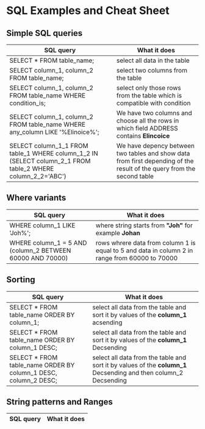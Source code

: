 # SQL Examples and Cheat Sheet

## Simple SQL queries

SQL query  | What it does
------------- | -------------
SELECT * FROM table_name; | select all data in the table
SELECT column_1, column_2 FROM table_name; | select two columns from the table
SELECT column_1, column_2 FROM table_name WHERE condition_is; | select only those rows from the table which is compatible with condition
SELECT column_1, column_2 FROM table_name WHERE any_column LIKE '%Elinoice%'; | We have two columns and choose all the rows in which field ADDRESS contains **Elincoice**
SELECT column_1_1 FROM table_1 WHERE column_1_2 IN (SELECT column_2_1 FROM table_2 WHERE column_2_2='ABC') | We have depency between two tables and show data from first depending of the result of the query from the second table 

## Where variants

SQL query  | What it does
------------- | -------------
WHERE column_1 LIKE 'Joh%'; | where string starts from **"Joh"** for example **Johan**
WHERE column_1 = 5  AND (column_2 BETWEEN 60000 AND 70000) | rows whrere data from column 1 is equal to 5 and data in column 2 in range from 60000 to 70000

## Sorting

SQL query  | What it does
------------- | -------------
SELECT * FROM table_name ORDER BY column_1; | select all data from the table and sort it by values of the **column_1** acsending
SELECT * FROM table_name ORDER BY column_1 DESC; | select all data from the table and sort it by values of the **column_1** Decsending
SELECT * FROM table_name ORDER BY column_1 DESC, column_2 DESC; | select all data from the table and sort it by values of the **column_1** Decsending and then column_2 Decsending

## String patterns and Ranges



SQL query  | What it does
------------- | -------------


